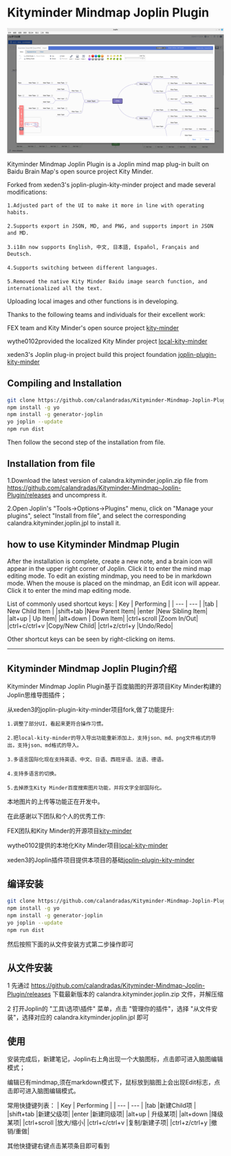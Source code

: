 # Kityminder Mindmap Joplin Plugin

![demo](demo.png "demo")

Kityminder Mindmap Joplin Plugin is a Joplin mind map plug-in built on Baidu Brain Map's open source project Kity Minder.

Forked from xeden3's joplin-plugin-kity-minder project and made several modifications:

    1.Adjusted part of the UI to make it more in line with operating habits.

    2.Supports export in JSON, MD, and PNG, and supports import in JSON and MD.

    3.i18n now supports English, 中文, 日本語, Español, Français and Deutsch. 
    
    4.Supports switching between different languages.

    5.Removed the native Kity Minder Baidu image search function, and internationalized all the text. 

Uploading local images and other functions is in developing.

Thanks to the following teams and individuals for their excellent work:

FEX team and Kity Minder's open source project [kity-minder](https://github.com/fex-team/kityminder-editor.git)

wythe0102provided the localized Kity Minder project [local-kity-minder](https://github.com/wythe0102/local-kity-minder)

xeden3's Joplin plug-in project build this project foundation [joplin-plugin-kity-minder](https://github.com/xeden3/joplin-plugin-kity-minder)

## Compiling and Installation

```bash
git clone https://github.com/calandradas/Kityminder-Mindmap-Joplin-Plugin.git
npm install -g yo
npm install -g generator-joplin
yo joplin --update
npm run dist
```

Then follow the second step of the installation from file.

## Installation from file

1.Download the latest version of calandra.kityminder.joplin.zip file from https://github.com/calandradas/Kityminder-Mindmap-Joplin-Plugin/releases and uncompress it.

2.Open Joplin's "Tools->Options->Plugins" menu, click on "Manage your plugins", select "Install from file", and select the corresponding calandra.kityminder.joplin.jpl to install it.


## how to use Kityminder Mindmap Plugin

After the installation is complete, create a new note, and a brain icon will appear in the upper right corner of Joplin. Click it to enter the mind map editing mode. To edit an existing mindmap, you need to be in markdown mode. When the mouse is placed on the mindmap, an Edit icon will appear. Click it to enter the mind map editing mode.

List of commonly used shortcut keys:
|   Key  |  Performing   |
| --- | --- |
|tab  | New Child Item  |
|shift+tab |New Parent Item|
|enter |New Sibling Item|
|alt+up  | Up Item|
|alt+down  | Down Item|
|ctrl+scroll |Zoom In/Out|
|ctrl+c/ctrl+v |Copy/New Child|
|ctrl+z/ctrl+y |Undo/Redo|

Other shortcut keys can be seen by right-clicking on items.

----

## Kityminder Mindmap Joplin Plugin介绍

Kityminder Mindmap Joplin Plugin基于百度脑图的开源项目Kity Minder构建的Joplin思维导图插件；

从xeden3的joplin-plugin-kity-minder项目fork,做了功能提升:

    1.调整了部分UI，看起来更符合操作习惯。

    2.把local-kity-minder的导入导出功能重新添加上，支持json、md、png文件格式的导出，支持json、md格式的导入。

    3.多语言国际化现在支持英语、中文、日语、西班牙语、法语、德语。
    
    4.支持多语言的切换。

    5.去掉原生Kity Minder百度搜索图片功能，并将文字全部国际化。

本地图片的上传等功能正在开发中。

在此感谢以下团队和个人的优秀工作:

FEX团队和Kity Minder的开源项目[kity-minder](https://github.com/fex-team/kityminder-editor.git)

wythe0102提供的本地化Kity Minder项目[local-kity-minder](https://github.com/wythe0102/local-kity-minder)

xeden3的Joplin插件项目提供本项目的基础[joplin-plugin-kity-minder](https://github.com/xeden3/joplin-plugin-kity-minder)


## 编译安装

```bash
git clone https://github.com/calandradas/Kityminder-Mindmap-Joplin-Plugin.git
npm install -g yo
npm install -g generator-joplin
yo joplin --update
npm run dist
```

然后按照下面的从文件安装方式第二步操作即可

## 从文件安装

1 先通过 https://github.com/calandradas/Kityminder-Mindmap-Joplin-Plugin/releases 下载最新版本的 calandra.kityminder.joplin.zip 文件，并解压缩

2 打开Joplin的 "工具\选项\插件" 菜单，点击 "管理你的插件"，选择 "从文件安装"，选择对应的 calandra.kityminder.joplin.jpl 即可

## 使用

安装完成后，新建笔记，Joplin右上角出现一个大脑图标，点击即可进入脑图编辑模式；

编辑已有mindmap,须在markdown模式下，鼠标放到脑图上会出现Edit标志，点击即可进入脑图编辑模式。

常用快捷键列表：
|   Key  |  Performing   |
| --- | --- |
|tab  |新建Child项  |
|shift+tab |新建父级项|
|enter |新建同级项|
|alt+up  | 升级某项|
|alt+down  |降级某项|
|ctrl+scroll |放大/缩小|
|ctrl+c/ctrl+v |复制/新建子项|
|ctrl+z/ctrl+y |撤销/重做|

其他快捷键右键点击某项条目即可看到
